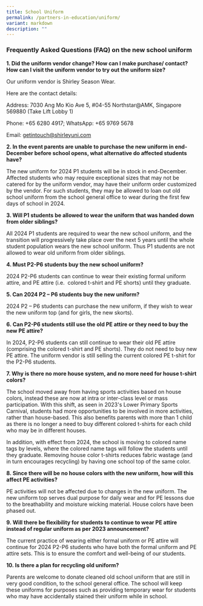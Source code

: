 ```yaml
---
title: School Uniform
permalink: /partners-in-education/uniform/
variant: markdown
description: ""
---
```

### Frequently Asked Questions (FAQ) on the new school uniform

**1. Did the uniform vendor change? How can I make purchase/ contact? How can I visit the uniform vendor to try out the uniform size?**

Our uniform vendor is Shirley Season Wear.

Here are the contact details:

Address: 7030 Ang Mo Kio Ave 5, #04-55 Northstar@AMK, Singapore 569880 (Take Lift Lobby 1)

Phone: +65 6280 4917; WhatsApp: +65 9769 5678

Email: getintouch@shirleyuni.com

**2. In the event parents are unable to purchase the new uniform in end-December before school opens, what alternative do affected students have?**

The new uniform for 2024 P1 students will be in stock in end-December. Affected students who may require exceptional sizes that may not be catered for by the uniform vendor, may have their uniform order customized by the vendor. For such students, they may be allowed to loan out old school uniform from the school general office to wear during the first few days of school in 2024.

**3. Will P1 students be allowed to wear the uniform that was handed down from older siblings?**

All 2024 P1 students are required to wear the new school uniform, and the transition will progressively take place over the next 5 years until the whole student population wears the new school uniform. Thus P1 students are not allowed to wear old uniform from older siblings.

**4. Must P2-P6 students buy the new school uniform?**

2024 P2-P6 students can continue to wear their existing formal uniform attire, and PE attire (i.e.  colored t-shirt and PE shorts) until they graduate.

**5. Can 2024 P2 – P6 students buy the new uniform?**

2024 P2 – P6 students can purchase the new uniform, if they wish to wear the new uniform top (and for girls, the new skorts).

**6. Can P2-P6 students still use the old PE attire or they need to buy the new PE attire?**

In 2024, P2-P6 students can still continue to wear their old PE attire (comprising the colored t-shirt and PE shorts). They do not need to buy new PE attire. The uniform vendor is still selling the current colored PE t-shirt for the P2-P6 students.

**7. Why is there no more house system, and no more need for house t-shirt colors?**

The school moved away from having sports activities based on house colors, instead these are now at intra or inter-class level or mass participation. With this shift, as seen in 2023's Lower Primary Sports Carnival, students had more opportunities to be involved in more activities, rather than house-based. This also benefits parents with more than 1 child as there is no longer a need to buy different colored t-shirts for each child who may be in different houses.

In addition, with effect from 2024, the school is moving to colored name tags by levels, where the colored name tags will follow the students until they graduate. Removing house color t-shirts reduces fabric wastage (and in turn encourages recycling) by having one school top of the same color.

**8. Since there will be no house colors with the new uniform, how will this affect PE activities?**

PE activities will not be affected due to changes in the new uniform. The new uniform top serves dual purpose for daily wear and for PE lessons due to the breathability and moisture wicking material. House colors have been phased out.

**9. Will there be flexibility for students to continue to wear PE attire instead of regular uniform as per 2023 announcement?**

The current practice of wearing either formal uniform or PE attire will continue for 2024 P2-P6 students who have both the formal uniform and PE attire sets. This is to ensure the comfort and well-being of our students.

**10. Is there a plan for recycling old uniform?**

Parents are welcome to donate cleaned old school uniform that are still in very good condition, to the school general office. The school will keep these uniforms for purposes such as providing temporary wear for students who may have accidentally stained their uniform while in school.